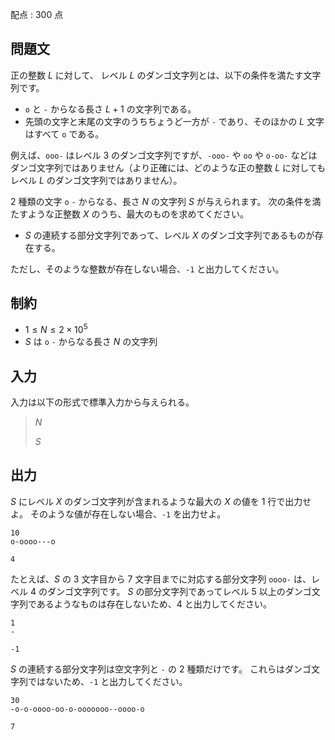 配点 : $300$ 点

## 問題文

正の整数 $L$ に対して、
レベル $L$ のダンゴ文字列とは、以下の条件を満たす文字列です。

- `o` と `-` からなる長さ $L+1$ の文字列である。
- 先頭の文字と末尾の文字のうちちょうど一方が `-` であり、そのほかの $L$ 文字はすべて `o` である。

例えば、`ooo-` はレベル $3$ のダンゴ文字列ですが、`-ooo-` や `oo` や `o-oo-` などはダンゴ文字列ではありません（より正確には、どのような正の整数 $L$ に対してもレベル $L$ のダンゴ文字列ではありません）。

$2$ 種類の文字 `o` `-` からなる、長さ $N$ の文字列 $S$ が与えられます。
次の条件を満たすような正整数 $X$ のうち、最大のものを求めてください。

- $S$ の連続する部分文字列であって、レベル $X$ のダンゴ文字列であるものが存在する。

ただし、そのような整数が存在しない場合、`-1` と出力してください。

## 制約

- $1\leq N\leq 2\times10^5$
- $S$ は `o` `-` からなる長さ $N$ の文字列

## 入力

入力は以下の形式で標準入力から与えられる。

> $N$
> 
> $S$

## 出力

$S$ にレベル $X$ のダンゴ文字列が含まれるような最大の $X$ の値を $1$ 行で出力せよ。
そのような値が存在しない場合、`-1` を出力せよ。

```input1
10
o-oooo---o
```

```output1
4
```

たとえば、$S$ の $3$ 文字目から $7$ 文字目までに対応する部分文字列 `oooo-` は、レベル $4$ のダンゴ文字列です。
$S$ の部分文字列であってレベル $5$ 以上のダンゴ文字列であるようなものは存在しないため、$4$ と出力してください。

```input2
1
-
```

```output2
-1
```

$S$ の連続する部分文字列は空文字列と `-` の $2$ 種類だけです。
これらはダンゴ文字列ではないため、`-1` と出力してください。

```input3
30
-o-o-oooo-oo-o-ooooooo--oooo-o
```

```output3
7
```